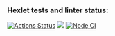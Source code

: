 ### Hexlet tests and linter status:
[![Actions Status](https://github.com/SergeiKiss/frontend-project-11/workflows/hexlet-check/badge.svg)](https://github.com/SergeiKiss/frontend-project-11/actions)
<a href="https://codeclimate.com/github/SergeiKiss/frontend-project-11/maintainability"><img src="https://api.codeclimate.com/v1/badges/9d0d5b94b9da202b12ad/maintainability" /></a>
[![Node CI](https://github.com/SergeiKiss/frontend-project-11/actions/workflows/nodejs.yml/badge.svg)](https://github.com/SergeiKiss/frontend-project-11/actions/workflows/nodejs.yml)